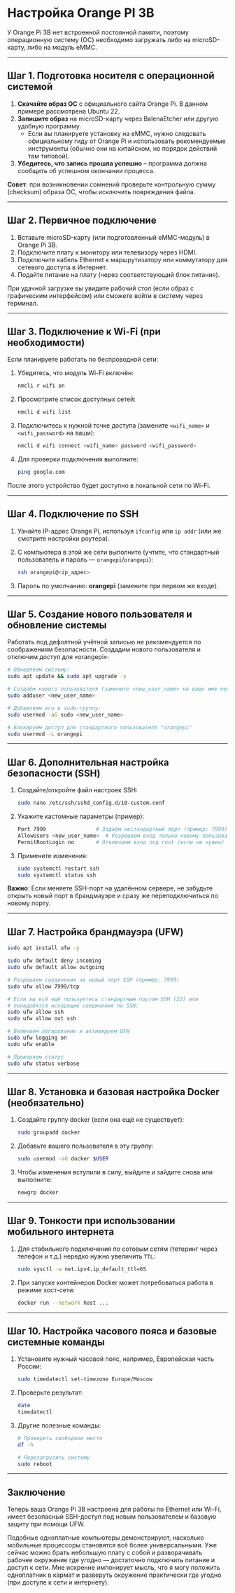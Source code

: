 # Настройка Orange PI 3B

У Orange Pi 3B нет встроенной постоянной памяти, поэтому операционную систему (ОС) необходимо загружать либо на microSD-карту, либо на модуль eMMC.

---

## Шаг 1. Подготовка носителя с операционной системой

1. **Скачайте образ ОС** с официального сайта Orange Pi. В данном примере рассмотрена Ubuntu 22.  
2. **Запишите образ** на microSD-карту через BalenaEtcher или другую удобную программу.  
   - Если вы планируете установку на eMMC, нужно следовать официальному гиду от Orange Pi и использовать рекомендуемые инструменты (обычно они на китайском, но порядок действий там типовой).  
3. **Убедитесь, что запись прошла успешно** – программа должна сообщить об успешном окончании процесса.

**Совет**: при возникновении сомнений проверьте контрольную сумму (checksum) образа ОС, чтобы исключить повреждения файла.

---

## Шаг 2. Первичное подключение

1. Вставьте microSD-карту (или подготовленный eMMC-модуль) в Orange Pi 3B.
2. Подключите плату к монитору или телевизору через HDMI.
3. Подключите кабель Ethernet к маршрутизатору или коммутатору для сетевого доступа в Интернет.
4. Подайте питание на плату (через соответствующий блок питания).

При удачной загрузке вы увидите рабочий стол (если образ с графическим интерфейсом) или сможете войти в систему через терминал.

---

## Шаг 3. Подключение к Wi-Fi (при необходимости)

Если планируете работать по беспроводной сети:

1. Убедитесь, что модуль Wi-Fi включён:

   ```bash
   nmcli r wifi on
   ```

2. Просмотрите список доступных сетей:

   ```bash
   nmcli d wifi list
   ```

3. Подключитесь к нужной точке доступа (замените `<wifi_name>` и `<wifi_password>` на ваши):

   ```bash
   nmcli d wifi connect <wifi_name> password <wifi_password>
   ```

4. Для проверки подключения выполните:

   ```bash
   ping google.com
   ```

После этого устройство будет доступно в локальной сети по Wi-Fi.  

---

## Шаг 4. Подключение по SSH

1. Узнайте IP-адрес Orange Pi, используя `ifconfig` или `ip addr` (или же смотрите настройки роутера).  
2. С компьютера в этой же сети выполните (учтите, что стандартный пользователь и пароль — `orangepi`/`orangepi`):

   ```bash
   ssh orangepi@<ip_адрес>
   ```

3. Пароль по умолчанию: **orangepi** (замените при первом же входе).

---

## Шаг 5. Создание нового пользователя и обновление системы

Работать под дефолтной учётной записью не рекомендуется по соображениям безопасности. Создадим нового пользователя и отключим доступ для «orangepi»:

```bash
# Обновляем систему:
sudo apt update && sudo apt upgrade -y

# Создаём нового пользователя (замените <new_user_name> на ваше имя пользователя):
sudo adduser <new_user_name>

# Добавляем его в sudo-группу:
sudo usermod -aG sudo <new_user_name>

# Блокируем доступ для стандартного пользователя "orangepi"
sudo usermod -L orangepi
```

---

## Шаг 6. Дополнительная настройка безопасности (SSH)

1. Создайте/откройте файл настроек SSH:

   ```bash
   sudo nano /etc/ssh/sshd_config.d/10-custom.conf
   ```

2. Укажите кастомные параметры (пример):

   ```bash
   Port 7999                # Задаём нестандартный порт (пример: 7999)
   AllowUsers <new_user_name>  # Разрешаем вход только новому пользователю
   PermitRootLogin no       # Отключаем вход под root (если не нужен)
   ```

3. Примените изменения:

   ```bash
   sudo systemctl restart ssh
   sudo systemctl status ssh
   ```

**Важно**: Если меняете SSH-порт на удалённом сервере, не забудьте открыть новый порт в брандмауэре и сразу же переподключиться по новому порту.

---

## Шаг 7. Настройка брандмауэра (UFW)

```bash
sudo apt install ufw -y

sudo ufw default deny incoming
sudo ufw default allow outgoing

# Разрешаем соединения на новый порт SSH (пример: 7999)
sudo ufw allow 7999/tcp

# Если вы всё ещё пользуетесь стандартным портом SSH (22) или
# понадобятся исходящие соединения по SSH:
sudo ufw allow ssh
sudo ufw allow out ssh

# Включаем логирование и активируем UFW
sudo ufw logging on
sudo ufw enable

# Проверяем статус
sudo ufw status verbose
```

---

## Шаг 8. Установка и базовая настройка Docker (необязательно)

1. Создайте группу docker (если она ещё не существует):

   ```bash
   sudo groupadd docker
   ```

2. Добавьте вашего пользователя в эту группу:

   ```bash
   sudo usermod -aG docker $USER
   ```

3. Чтобы изменения вступили в силу, выйдите и зайдите снова или выполните:

   ```bash
   newgrp docker
   ```

---

## Шаг 9. Тонкости при использовании мобильного интернета

1. Для стабильного подключения по сотовым сетям (тетеринг через телефон и т.д.) нередко нужно увеличить `TTL`:

   ```bash
   sudo sysctl -w net.ipv4.ip_default_ttl=65
   ```

2. При запуске контейнеров Docker может потребоваться работа в режиме хост-сети:

   ```bash
   docker run --network host ...
   ```

---

## Шаг 10. Настройка часового пояса и базовые системные команды

1. Установите нужный часовой пояс, например, Европейская часть России:

   ```bash
   sudo timedatectl set-timezone Europe/Moscow
   ```

2. Проверьте результат:

   ```bash
   date
   timedatectl
   ```

3. Другие полезные команды:

   ```bash
   # Проверить свободное место
   df -h

   # Перезагрузить систему
   sudo reboot
   ```

---

## Заключение

Теперь ваша Orange Pi 3B настроена для работы по Ethernet или Wi-Fi, имеет безопасный SSH-доступ под новым пользователем и базовую защиту при помощи UFW.

Подобные одноплатные компьютеры демонстрируют, насколько мобильные процессоры становятся всё более универсальными. Уже сейчас можно брать небольшую плату с собой и разворачивать рабочее окружение где угодно — достаточно подключить питание и доступ к сети. Мне искренне импонирует мысль, что я могу положить одноплатник в кармат и разверуть окружение практически где угодно (при доступе к сети и интернету).
